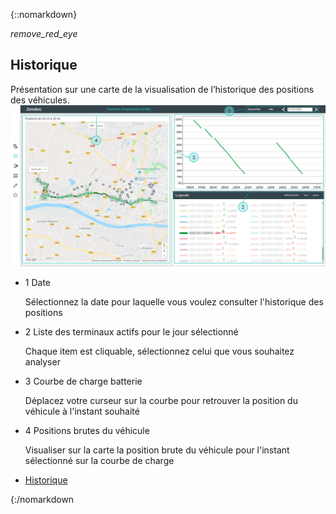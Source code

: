 ﻿{::nomarkdown}
<article id="history" class="article">	
<div class="row">
	<div class="section col s12 m12 l10 bodybox">
		<a class="btn-floating btn-large waves-effect waves-light printButton" onclick="setArticleView()"><i class="material-icons">remove_red_eye</i></a>
		<h1>Historique</h1>
		<div id="supervision-history-cat1" class="section scrollspy">
			Présentation sur une carte de la visualisation de l’historique des positions des véhicules.
			<div class="row valign-wrapper">
				<div class="col s12 m12 l12">
					<div class="material-placeholder"><img src="/images/fr/supervision_history.png" alt="" class="greyBorder responsive-img materialboxed" data-caption="Interface Historique de la supervision"></div>
				</div>
			</div>
			<ul class="collection">
				<li class="collection-item avatar"><span class="number-icon circle cyan lighten-5">1</span> <span class="title">Date</span>
					<p>Sélectionnez la date pour laquelle vous voulez consulter l'historique des positions</p></li>
				<li class="collection-item avatar"><span class="number-icon circle cyan lighten-5">2</span> <span class="title">Liste des terminaux actifs pour le jour sélectionné</span>
					<p>Chaque item est cliquable, sélectionnez celui que vous souhaitez analyser</p></li>
				<li class="collection-item avatar"><span class="number-icon circle cyan lighten-5">3</span> <span class="title">Courbe de charge batterie</span>
					<p>Déplacez votre curseur sur la courbe pour retrouver la position du véhicule à l'instant souhaité</p></li>
				<li class="collection-item avatar"><span class="number-icon circle cyan lighten-5">4</span> <span class="title">Positions brutes du véhicule</span>
					<p>Visualiser sur la carte la position brute du véhicule pour l'instant sélectionné sur la courbe de charge</p></li>
			</ul>
		</div>
	</div>
	<div class="col hide-on-small-only m3 l2 articleNav">
		<ul class="section table-of-contents">
			<li><a href="#supervision-history-cat1">Historique</a></li>
		</ul>
	</div>
</div>
</article>
{:/nomarkdown